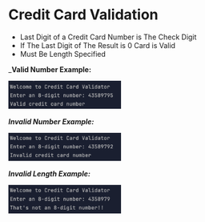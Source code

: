 # Credit Card Validation
- Last Digit of a Credit Card Number is The Check Digit
- If The Last Digit of The Result is 0 Card is Valid
- Must Be Length Specified

_**Valid Number Example:**

<img alt="img.png" src="img.png" width="225"/>

**_Invalid Number Example:_**

<img alt="img_1.png" src="img_1.png" width="225"/>

**_Invalid Length Example:_**

<img alt="img_2.png" src="img_2.png" width="225"/>
